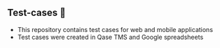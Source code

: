 ## Test-cases 💼
- This repository contains test cases for web and mobile applications
- Test cases were created in Qase TMS and Google spreadsheets

